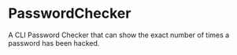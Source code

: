 # PasswordChecker
A CLI Password Checker that can show the exact number of times a password has been hacked.
